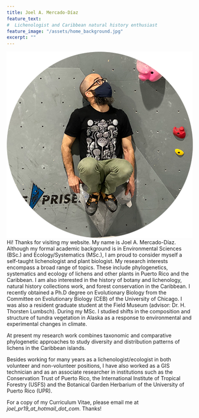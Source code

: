 ```yaml
---
title: Joel A. Mercado-Díaz
feature_text:
#  Lichenologist and Caribbean natural history enthusiast
feature_image: "/assets/home_background.jpg"
excerpt: ""
---
```


![joel_climbing](/assets/joel-circle-crop-mini.png)
Hi! Thanks for visiting my website. My name is Joel A. Mercado-Díaz. Although my formal academic background is in Environmental Sciences (BSc.) and Ecology/Systematics (MSc.), I am proud to consider myself a self-taught lichenologist and plant biologist. My research interests encompass a broad range of topics. These include phylogenetics, systematics and ecology of lichens and other plants in Puerto Rico and the Caribbean. I am also interested in the history of botany and lichenology, natural history collections work, and forest conservation in the Caribbean. I recently obtained a Ph.D degree on Evolutionary Biology from the Committee on Evolutionary Biology (CEB) of the University of Chicago. I was also a resident graduate student at the Field Museum (advisor: Dr. H. Thorsten Lumbsch). During my MSc. I studied shifts in the composition and structure of tundra vegetation in Alaska as a response to environmental and experimental changes in climate.

At present my research work combines taxonomic and comparative phylogenetic approaches to study diversity and distribution patterns of lichens in the Caribbean islands. 

Besides working for many years as a lichenologist/ecologist in both volunteer and non-volunteer positions, I have also worked as a GIS technician and as an associate researcher in institutions such as the Conservation Trust of Puerto Rico, the International Institute of Tropical Forestry (USFS) and the Botanical Garden Herbarium of the University of Puerto Rico (UPR).

For a copy of my Curriculum Vitae, please email me at *joel_pr19_at_hotmail_dot_com*. Thanks!
